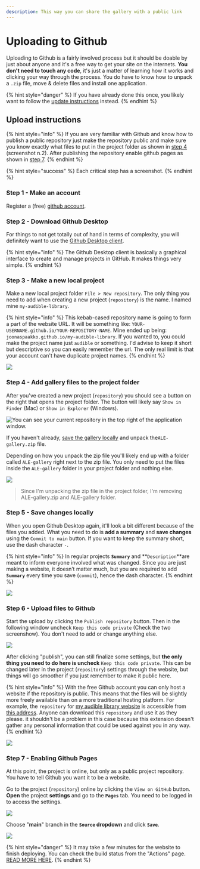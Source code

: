 ```yaml
---
description: This way you can share the gallery with a public link
---
```


# Uploading to Github

Uploading to Github is a fairly involved process but it should be doable by just about anyone and it's a free way to get your site on the internets. **You don't need to touch any code**, it's just a matter of learning how it works and clicking your way through the process. You do have to know how to unpack a `.zip` file, move & delete files and install one application.

{% hint style="danger" %}
If you have already done this once, you likely want to follow the [update instructions](updating-gallery-in-github.md) instead.
{% endhint %}

## Upload instructions

{% hint style="info" %}
If you are very familiar with Github and know how to publish a public repository just  make the repository public and make sure you know exactly what files to put in the project folder as shown in [step 4](./#step-4-add-gallery-files-to-the-project-folder) (screenshot n.2). After publishing the repository enable github pages as shown in [step 7](./#step-7-enabling-github-pages).
{% endhint %}

{% hint style="success" %}
Each critical step has a screenshot.
{% endhint %}

### Step 1 - Make an account

Register a (free) [github account](https://github.com/join).

### Step 2 - Download Github Desktop

For things to not get totally out of hand in terms of complexity, you will definitely want to use the [Github Desktop client](https://desktop.github.com).

{% hint style="info" %}
The Github Desktop client is basically a graphical interface to create and manage projects in GitHub. It makes things very simple.
{% endhint %}

### Step 3 - Make a new local project

Make a new local project folder `File > New repository`. The only thing you need to add when creating a new project (`repository`) is the name. I named mine `my-audible-library`.

{% hint style="info" %}
This kebab-cased repository name is going to form a part of the website URL. It will be something like: `YOUR-USERNAME.github.io/YOUR-REPOSITORY-NAME`. Mine ended up being: `joonaspaakko.github.io/my-audible-library`.  If you wanted to, you could make the project name just `audible`  or something. I'd advise to keep it short but descriptive so you can easily remember the url. The only real limit is that your account can't have duplicate project names.
{% endhint %}

![](<../../.gitbook/assets/1 - Creating a new repository.png>)

### Step 4 - Add gallery files to the project folder

After you've created a new project (`repository`) you should see a button on the right that opens the project folder. The button will likely say `Show in Finder` (Mac) or `Show in Explorer` (Windows).

![You can see your current repository in the top right of the application window.](<../../.gitbook/assets/2 - Opening repository folder.png>)

If you haven't already, [save the gallery locally](../saving-gallery-locally.md) and unpack the`ALE-gallery.zip` file.&#x20;

Depending on how you unpack the zip file you'll likely end up with a folder called `ALE-gallery` right next to the zip file. You only need to put the files inside the `ALE-gallery` folder in your project folder and nothing else.

![](<../../.gitbook/assets/3 - Unpacking gallery zip.gif>)

> Since I'm unpacking the zip file in the project folder, I'm removing ALE-gallery.zip and ALE-gallery folder.

### Step 5 - Save changes locally

When you open Github Desktop again, it'll  look a bit different because of the files you added. What you need to do is **add a summary** and **save changes** using the `Commit to main` button. If you want to keep the summary short, use the dash character `-`.

{% hint style="info" %}
In regular projects **`Summary`** and **`Description`**are meant to inform everyone involved what was changed. Since you are just making a website, it doesn’t matter much, but you are required to add **`Summary`** every time you save (`commit`), hence the dash character.&#x20;
{% endhint %}

![](<../../.gitbook/assets/5 - Save changes.png>)

### Step 6 - Upload files to Github

Start the upload by clicking the `Publish repository` button. Then in the following window uncheck `Keep this code private` (Check the two screenshow). You don't need to add or change anything else.

![](<../../.gitbook/assets/6 - Upload files to github 1.png>)

After clicking "publish", you can still finalize some settings, but **the only thing you need to do here is uncheck** `Keep this code private`. This can be changed later in the project (`repository`) settings through the website, but things will go smoother if you just remember to make it public here.

{% hint style="info" %}
With the free Github account you can only host a website if the repository is public. This means that the files will be slightly more freely available than on a more traditional hosting platform. For example, the `repository` for [my audible library website](https://joonaspaakko.github.io/my-audible-library/) is accessible from [this address](https://github.com/joonaspaakko/my-audible-library). Anyone can download this `repository` and use it as they please. it shouldn't be a problem in this case because this extension doesn't gather any personal information that could be used against you in any way.
{% endhint %}

![](<../../.gitbook/assets/6 - Upload files to github 2.png>)

### Step 7 - Enabling Github Pages

At this point, the project is online, but only as a public project repository. You have to tell Github you want it to be a website.

Go to the project (`repository`) online by clicking the `View on GitHub` button. **Open** the project **settings** and go to the **`Pages`** tab. You need to be logged in to access the settings.

![](<../../.gitbook/assets/7 - Project settings.png>)

Choose "**main**" branch in the **`Source` dropdown** and click **`Save`**.&#x20;

![](../../.gitbook/assets/uploading-to-github.png)

{% hint style="danger" %}
It may take a few minutes for the website to finish deploying. You can check the build status from the "Actions" page. [READ MORE HERE](double-check-if-site-is-online.md).
{% endhint %}
